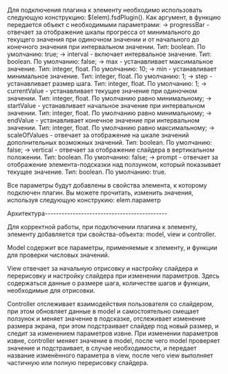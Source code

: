 Для подключения плагина к элементу необходимо использовать следующую конструкцию: $(elem).fsdPlugin(). Как аргумент, в функцию передается объект с необходимыми параметрами:
-> progressBar - отвечает за отображение шкалы прогресса от минимального до текущего значения при одиночном значении и от начального до конечного значения при интервальном значении. Тип: boolean. По умолчанию: true;
-> interval - включает интервальное значение. Тип: boolean. По умолчанию: false;
-> max - устанавливает максимальное значение. Тип: integer, float. По умолчанию: 10;
-> min - устанавливает минимальное значение. Тип: integer, float. По умолчанию: 1;
-> step - устанавливает размер шага. Тип: integer, float. По умолчанию: 1;
-> currentValue - устанавливает текущее значение при одиночном значении. Тип: integer, float. По умолчанию равно минимальному;
-> startValue - устанавливает начальное значение при интервальном значении. Тип: integer, float. По умолчанию равно минимальному;
-> endValue - устанавливает конечное значение при интервальном значении. Тип: integer, float. По умолчанию равно максимальному;
-> scaleOfValues - отвечает за отображение на шкале значений дополнительных возможных значений. Тип: boolean. По умолчанию: false;
-> vertical - отвечает за отображение слайдера в вертикальном положении. Тип: boolean. По умолчанию: false;
-> prompt - отвечает за отображение элемента-подсказки над ползунком, который показывает текущее значение. Тип: boolean. По умолчанию: true.

Все параметры будут добавлены в свойства элемента, к которому подключен плагин. Вы можете прочитать, изменить значения, используя следующую конструкию: elem.параметр

Архитектура--------------------------------------------

Для корректной работы, при подключении плагина к элементу, элементу добавляется три свойства-объекта: model, view и controller. 

Model содержит все параметры, применяемые к элементу, и функции для проверки числовых значений.

View отвечает за начальную отрисовку и настройку слайдера и перерисовку и настройку слайдера при изменении параметров. Здесь содержаться данные о размере шага, количестве шагов и функции, необходимые для отрисовки.

Controller отслеживает взаимодействия пользователя со слайдером, при этом обновляет данные в model и самостоятельно смещает ползунок и меняет значение в подсказке, отслеживает изменение размера экрана, при этом подстраивает слайдер под новый размер, и следит за изменением параметров извне. При изменении параметров извне, controller меняет значение в model, после чего model проверяет значение и подстраивает, в случае необходимости, и передает название изменённого параметра в view, после чего view выполняет частичную или полную перерисовку слайдера.